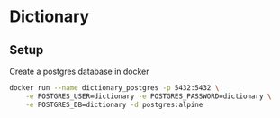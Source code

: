 # Dictionary

## Setup

Create a postgres database in docker

```bash
docker run --name dictionary_postgres -p 5432:5432 \
    -e POSTGRES_USER=dictionary -e POSTGRES_PASSWORD=dictionary \
    -e POSTGRES_DB=dictionary -d postgres:alpine
```
